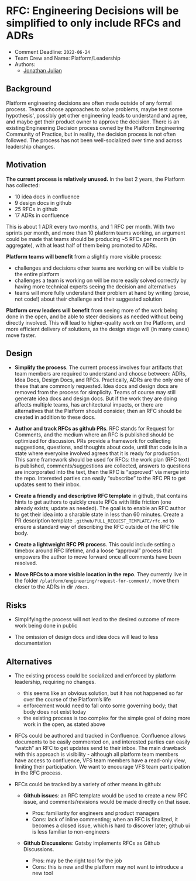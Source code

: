 # RFC: Engineering Decisions will be simplified to only include RFCs and ADRs

* Comment Deadline: `2022-06-24`
* Team Crew and Name: Platform/Leadership
* Authors:
  * [Jonathan Julian](https://github.com/jjulian)

## Background

Platform engineering decisions are often made outside of any formal process. Teams choose approaches to solve problems, maybe test some hypothesis', possibly get other engineering leads to understand and agree, and maybe get their product owner to approve the decision. 
There is an existing Engineering Decision process owned by the Platform Engineering Community of Practice, but in reality, the decision process is not often followed. The process has not been well-socialized over time and across leadership changes. 

## Motivation

**The current process is relatively unused.** In the last 2 years, the Platform has collected:

* 10 idea docs in confluence
* 9 design docs in github
* 25 RFCs in github
* 17 ADRs in confluence

This is about 1 ADR every two months, and 1 RFC per month. With two sprints per month, and more than 10 platform teams working, an argument could be made that teams should be producing ~5 RFCs per month (in aggregate), with at least half of them being promoted to ADRs.

**Platform teams will benefit** from a slightly more visible process:

* challenges and decisions other teams are working on will be visible to the entire platform
* challenges a team is working on will be more easily solved correctly by having more technical experts seeing the decision and alternatives
* teams will more fully understand their problem at hand by writing (prose, not code!) about their challenge and their suggested solution

**Platform crew leaders will benefit** from seeing more of the work being done in the open, and be able to steer decisions as needed without being directly involved. This will lead to higher-quality work on the Platform, and more efficient delivery of solutions, as the design stage will (in many cases) move faster.

## Design

* **Simplify the process**. The current process involves four artifacts that team members are required to understand and choose between: ADRs, Idea Docs, Design Docs, and RFCs. Practically, ADRs are the only one of these that are commonly requested. 
Idea docs and design docs are removed from the process for simplicity. Teams of course may still generate idea docs and design docs. But if the work they are doing affects multiple teams, has architectural impacts, or there are alternatives that the Platform should consider, then an RFC should be created in addition to these docs.

* **Author and track RFCs as github PRs**. RFC stands for Request for Comments, and the medium where an RFC is published should be optimized for discussion. PRs provide a framework for collecting suggestions, questions, and thoughts about code, until that code is in a state where everyoine involved agrees that it is ready for production. This same framework should be used for RFCs: the work plan (RFC text) is published, comments/suggestions are collected, answers to questions are incorporated into the text, then the RFC is “approved” via merge into the repo. Interested parties can easily “subscribe” to the RFC PR to get updates sent to their inbox.

* **Create a friendly and descriptive RFC template** in github, that contains hints to get authors to quickly create RFCs with little friction (one already exists; update as needed). The goal is to enable an RFC author to get their idea into a sharable state in less than 60 minutes. Create a PR description template `.github/PULL_REQUEST_TEMPLATE/rfc.md` to ensure a standard way of describing the RFC outside of the RFC file body.

* **Create a lightweight RFC PR process**. This could include setting a timebox around RFC lifetime, and a loose “approval” process that empowers the author to move forward once all comments have been resolved.

* **Move RFCs to a more visible location in the repo**. They currently live in the folder `/platform/engineering/request-for-comment/`, move them closer to the ADRs in dir `/docs`.


## Risks

* Simplifying the process will not lead to the desired outcome of more work being done in public

* The omission of design docs and idea docs will lead to less documentation

## Alternatives

* The existing process could be socialized and enforced by platform leadership, requiring no changes.
  * this seems like an obvious solution, but it has not happened so far over the course of the Platform’s life
  * enforcement would need to fall onto some governing body; that body does not exist today
  * the existing process is too complex for the simple goal of doing more work in the open, as stated above

* RFCs could be authored and tracked in Confluence. Confluence allows documents to be easily commented on, and interested parties can easily “watch” an RFC to get updates send to their inbox. The main drawback with this approach is visibility - although all platform team members have access to confluence, VFS team members have a read-only view, limiting their participation. We want to encourage VFS team participation in the RFC process.

* RFCs could be tracked by a variety of other means in github:

  * **Github issues**: an RFC template would be used to create a new RFC issue, and comments/revisions would be made directly on that issue.

    * Pros: familiarity for engineers and product managers
    * Cons: lack of inline commenting; when an RFC is finalized, it becomes a closed issue, which is hard to discover later; github ui is less familiar to non-engineers

  * **Github Discussions**: Gatsby implements RFCs as Github Discussions.

    * Pros: may be the right tool for the job
    * Cons: this is new and the platform may not want to introduce a new tool

